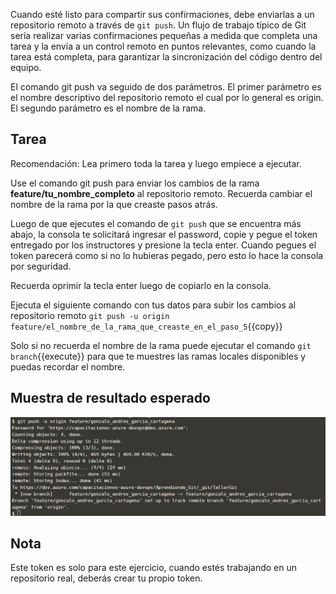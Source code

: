 Cuando esté listo para compartir sus confirmaciones, debe enviarlas a un repositorio remoto a través de `git push`. Un flujo de trabajo típico de Git sería realizar varias confirmaciones pequeñas a medida que completa una tarea y la envía a un control remoto en puntos relevantes, como cuando la tarea está completa, para garantizar la sincronización del código dentro del equipo.

El comando git push va seguido de dos parámetros. El primer parámetro es el nombre descriptivo del repositorio remoto el cual por lo general es origin. El segundo parámetro es el nombre de la rama.

## Tarea

Recomendación: Lea primero toda la tarea y luego empiece a ejecutar.

Use el comando git push para enviar los cambios de la rama **feature/tu_nombre_completo** al repositorio remoto. Recuerda cambiar el nombre de la rama por la que creaste pasos atrás.


Luego de que ejecutes el comando de `git push` que se encuentra más abajo, la consola te solicitará ingresar el password, copie y pegue el token entregado por los instructores y presione la tecla enter. Cuando pegues el token parecerá como si no lo hubieras pegado, pero esto lo hace la consola por seguridad.

Recuerda oprimir la tecla enter luego de copiarlo en la consola. 

Ejecuta el siguiente comando con tus datos para subir los cambios al repositorio remoto
`git push -u origin feature/el_nombre_de_la_rama_que_creaste_en_el_paso_5`{{copy}}

Solo si no recuerda el nombre de la rama puede ejecutar el comando `git branch`{{execute}} para que te muestres las ramas locales disponibles y puedas recordar el nombre.

## Muestra de resultado esperado

![Resultado esperado](./assets/9.png)

## Nota

Este token es solo para este ejercicio, cuando estés trabajando en un repositorio real, deberás crear tu propio token.
